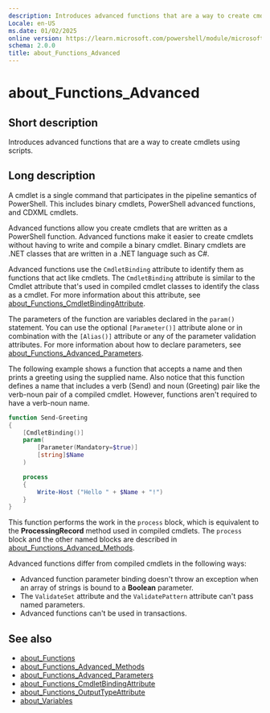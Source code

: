 ```yaml
---
description: Introduces advanced functions that are a way to create cmdlets using scripts.
Locale: en-US
ms.date: 01/02/2025
online version: https://learn.microsoft.com/powershell/module/microsoft.powershell.core/about/about_functions_advanced?view=powershell-7.5&WT.mc_id=ps-gethelp
schema: 2.0.0
title: about_Functions_Advanced
---
```

# about_Functions_Advanced

## Short description

Introduces advanced functions that are a way to create cmdlets using scripts.

## Long description

A cmdlet is a single command that participates in the pipeline semantics of
PowerShell. This includes binary cmdlets, PowerShell advanced functions, and
CDXML cmdlets.

Advanced functions allow you create cmdlets that are written as a PowerShell
function. Advanced functions make it easier to create cmdlets without having to
write and compile a binary cmdlet. Binary cmdlets are .NET classes that are
written in a .NET language such as C#.

Advanced functions use the `CmdletBinding` attribute to identify them as
functions that act like cmdlets. The `CmdletBinding` attribute is similar to
the Cmdlet attribute that's used in compiled cmdlet classes to identify the
class as a cmdlet. For more information about this attribute, see
[about_Functions_CmdletBindingAttribute][03].

The parameters of the function are variables declared in the `param()`
statement. You can use the optional `[Parameter()]` attribute alone or in
combination with the `[Alias()]` attribute or any of the parameter validation
attributes. For more information about how to declare parameters, see
[about_Functions_Advanced_Parameters][02].

The following example shows a function that accepts a name and then prints a
greeting using the supplied name. Also notice that this function defines a name
that includes a verb (Send) and noun (Greeting) pair like the verb-noun pair of
a compiled cmdlet. However, functions aren't required to have a verb-noun name.

```powershell
function Send-Greeting
{
    [CmdletBinding()]
    param(
        [Parameter(Mandatory=$true)]
        [string]$Name
    )

    process
    {
        Write-Host ("Hello " + $Name + "!")
    }
}
```

This function performs the work in the `process` block, which is equivalent to
the **ProcessingRecord** method used in compiled cmdlets. The `process` block
and the other named blocks are described in
[about_Functions_Advanced_Methods][01].

Advanced functions differ from compiled cmdlets in the following ways:

- Advanced function parameter binding doesn't throw an exception when an array
  of strings is bound to a **Boolean** parameter.
- The `ValidateSet` attribute and the `ValidatePattern` attribute can't pass
  named parameters.
- Advanced functions can't be used in transactions.

## See also

- [about_Functions][05]
- [about_Functions_Advanced_Methods][01]
- [about_Functions_Advanced_Parameters][02]
- [about_Functions_CmdletBindingAttribute][03]
- [about_Functions_OutputTypeAttribute][04]
- [about_Variables][06]

<!-- link references -->
[01]: about_Functions_Advanced_Methods.md
[02]: about_Functions_Advanced_Parameters.md
[03]: about_Functions_CmdletBindingAttribute.md
[04]: about_Functions_OutputTypeAttribute.md
[05]: about_Functions.md
[06]: about_Variables.md
